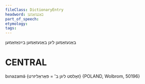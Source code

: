 ```yaml
---
fileClass: DictionaryEntry
headword: באַנעזאַמען‏
part_of_speech: 
etymology: 
tags: 
---
```

באַנעזאַמען‏
ליגן באַנעזאַמען
בײַנאַזאַמען

CENTRAL
========

bɩnəzamə̃ {זאָלסט ליגן ב' = פּאַראַליזרט} {POLAND, Wolbrom, 50196}